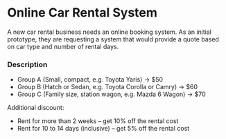 # Online Car Rental System
A new car rental business needs an online booking system. As an initial prototype, they are requesting a system that would provide a quote based on car type and number of rental days.

### Description
* Group A (Small, compact, e.g. Toyota Yaris) -> $50
* Group B (Hatch or Sedan, e.g. Toyota Corolla or Camry) -> $60
* Group C (Family size, station wagon, e.g. Mazda 6 Wagon) -> $70

Additional discount:
* Rent for more than 2 weeks – get 10% off the rental cost
* Rent for 10 to 14 days (inclusive) – get 5% off the rental cost
